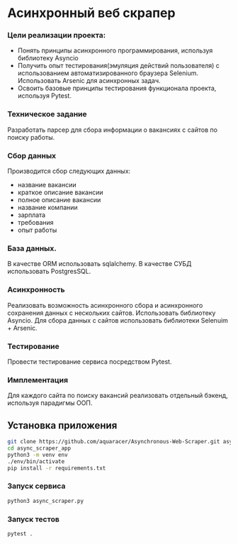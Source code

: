 # Асинхронный веб скрапер

### Цели реализации проекта:
- Понять принципы асинхронного программирования, используя библиотеку Asyncio
- Получить опыт тестирования(эмуляция действий пользователя) с использованием автоматизированного браузера Selenium. Использовать Arsenic для асинхронных задач.
- Освоить базовые принципы тестирования функционала проекта, используя Pytest.


### Техническое задание

Разработать парсер для сбора информации о вакансиях с сайтов по поиску работы.  

 ### Сбор данных
 Производится сбор следующих данных:
- название вакансии
- краткое описание вакансии
- полное описание вакансии
- название компании
- зарплата
- требования
- опыт работы

### База данных.
В качестве ORM использовать sqlalchemy. В качестве СУБД использовать PostgresSQL.

### Асинхронность
Реализовать возможность асинхронного сбора и асинхронного сохранения данных с нескольких сайтов. Использовать библиотеку Asyncio. Для сбора данных с сайтов использовать библиотеки Selenuim + Arsenic.

### Тестирование
Провести тестирование сервиса посредством Pytest.

### Имплементация
Для каждого сайта по поиску вакансий реализовать отдельный бэкенд, используя парадигмы ООП. 

## Установка приложения 
```bash
git clone https://github.com/aquaracer/Asynchronous-Web-Scraper.git async_scraper_app
cd async_scraper_app
python3 -m venv env
./env/bin/activate
pip install -r requirements.txt
```
### Запуск сервиса
```bash
python3 async_scraper.py
```
### Запуск тестов
```bash
pytest .
```


